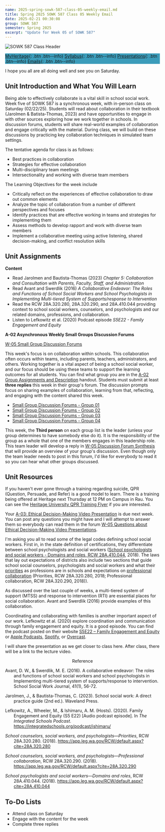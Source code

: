 ```yaml
---
name: 2025-spring-sowk-587-class-05-weekly-email.md
title: Spring 2025 SOWK 587 Class 05 Weekly Email
date: 2025-02-21 00:30:08
group: SOWK 587
semester: Spring 2025
excerpt: "Update for Week 05 of SOWK 587"
---
```


![SOWK 587 Class Header](https://jacobrcampbell.com/assets/media/2025-sowk-587-header-email-image.jpg)

<div style="background-color: #3b9cba; width: 100%;" markdown="1">

[MyHeritage](https://myheritage.heritage.edu/ICS/Academics/SOWK/SOWK_587/2425_SP-SOWK_587-0/){: .btn .btn--info}
[Syllabus](https://jacobrcampbell.com/assets/media/2025-spring-sowk-587-0-sw-in-schools-syllabus-campbell.pdf){: .btn .btn--info}
[Presentations](https://presentations.jacobrcampbell.com){: .btn .btn--info}
[Emails](https://jacobrcampbell.com/communications/){: .btn .btn--info}

</div>

I hope you all are all doing well and see you on Saturday.

## Unit Introduction and What You Will Learn

Being able to effectively collaborate is a vital skill in school social work. Week five of SOWK 587 is a synchronous week, with in-person class on Saturday (02/22/25). Students will read about collaboration in their textbook (Jarolmen & Batista-Thomas, 2023) and have opportunities to engage in with other sources exploring how we work together in schools. In discussion forums, students will share real-world examples of collaboration and engage critically with the material. During class, we will build on these discussions by practicing key collaboration techniques in simulated team settings.

The tentative agenda for class is as follows:

- Best practices in collaboration
- Strategies for effective collaboration
- Multi-disciplinary team meetings
- Intersectionality and working with diverse team members

The Learning Objectives for the week include

- Critically reflect on the experiences of effective collaboration to draw out common elements
- Analyze the topic of collaboration from a number of different perspectives and focuses 
- Identify practices that are effective working in teams and strategies for implementing them
- Assess methods to develop rapport and work with diverse team members
- Implement a collaborative meeting using active listening, shared decision-making, and conflict resolution skills


## Unit Assignments

**Content**

- Read Jarolmen and Bautista-Thomas (2023) _Chapter 5: Collaboration and Consultation  with  Parents, Faculty, Staff, and  Administration_
- Read Avant and Swerdlik (2016) _A Collaborative Endeavor: The Roles and Functions of School Social Workers and School Psychologists in Implementing Multi-tiered System of Supports/response to Intervention_
- Read the RCW 28A.320.280, 28A.320.290, and 28A.410.044 providing context to school social workers, counselors, and psychologists and our related domains, professions, and collaboration.
- Listen to Lefkowitz et al. (2020) Podcast episode _S5E22 - Family Engagement and Equity_

**A-02 Asynchronous Weekly Small Groups Discussion Forums**

[W-05 Small Group Discussion Forums](https://myheritage.heritage.edu/ICS/Academics/SOWK/SOWK_587/2425_SP-SOWK_587-0/🏫_W-05_217-223.jnz?portlet=Group_Discussion_Forums&screen=TopicView&screenType=change&id=81d7e5d2-0cd8-4809-a659-952a73421041)

This week's focus is on collaboration within schools. This collaboration often occurs within teams, including parents, teachers, administrators, and others. Working together is a vital aspect of being a school social worker, and our focus should be using these teams to support the learning outcomes for all students. You can find what group you are in the [A-02 Group Assignments and Description](https://myheritage.heritage.edu/ICS/Portlets/ICS/Handoutportlet/viewhandler.ashx?handout_id=9ac60a9e-af93-4ffa-a1b8-df0b7f662696) handout. Students must submit at least **three replies** this week in their group's forum. The discussion prompts focus on sharing examples of collaboration, learning from that, reflecting, and engaging with the content shared this week.

- [Small Group Discussion Forums - Group 01](https://myheritage.heritage.edu/ICS/Academics/SOWK/SOWK_587/2425_SP-SOWK_587-0/🏫_W-05_217-223.jnz?portlet=Group_Discussion_Forums&screen=PostView&screenType=change&id=a01ea984-6881-4cdf-b33b-03041e346cac)
- [Small Group Discussion Forums - Group 02](https://myheritage.heritage.edu/ICS/Academics/SOWK/SOWK_587/2425_SP-SOWK_587-0/🏫_W-05_217-223.jnz?portlet=Group_Discussion_Forums&screen=PostView&screenType=change&id=b3e43f3d-9204-4263-a00b-7b1df384be3e)
- [Small Group Discussion Forums - Group 03](https://myheritage.heritage.edu/ICS/Academics/SOWK/SOWK_587/2425_SP-SOWK_587-0/🏫_W-05_217-223.jnz?portlet=Group_Discussion_Forums&screen=PostView&screenType=change&id=844ad041-c6f7-442a-9958-daf7e3daa525)
- [Small Group Discussion Forums - Group 04](https://myheritage.heritage.edu/ICS/Academics/SOWK/SOWK_587/2425_SP-SOWK_587-0/🏫_W-05_217-223.jnz?portlet=Group_Discussion_Forums&screen=PostView&screenType=change&id=6fd1148e-2613-4aca-ba7c-59de232ccb73)

This week, the **Third person** on each group list is the leader (unless your group determines to have somebody else do it). It is the responsibility of the group as a whole that one of the members engages in this leadership role. This team leader will develop a reply in [W-05 Discussion Forum Synthesis](https://myheritage.heritage.edu/ICS/Academics/SOWK/SOWK_587/2425_SP-SOWK_587-0/🏫_W-05_217-223.jnz?portlet=Group_Discussion_Forums&screen=PostView&screenType=change&id=21665dab-9d17-4c03-8049-56debe9ff03d) that will provide an overview of your group's discussion. Even though only the team leader needs to post in this forum, I'd like for everybody to read it so you can hear what other groups discussed.

## Unit Resources

If you haven't ever gone through a training regarding suicide, QPR (Question, Persuade, and Refer) is a good model to learn. There is a training being offered at Heritage next Thursday at 12 PM on Campus in Rau. You can see the [Heritage University QPR Training Flyer](https://myheritage.heritage.edu/ICS/Portlets/ICS/Handoutportlet/viewhandler.ashx?handout_id=4ed0b0d5-14d8-4c98-a99e-f8538b020f2f) if you are interested.

Your [A-03: Ethical Decision-Making Video Presentation](https://myheritage.heritage.edu/ICS/Portlets/ICS/Handoutportlet/viewhandler.ashx?handout_id=fb98102f-a0fb-4728-8236-7ffe560d890f) is due next week. You can post any questions you might have and I will attempt to answer them so everybody can read them in the forum [W-05 Questions about Ethical Decision-Making Video Presentations](https://myheritage.heritage.edu/ICS/Academics/SOWK/SOWK_587/2425_SP-SOWK_587-0/🏫_W-05_217-223.jnz?portlet=Group_Discussion_Forums&screen=PostView&screenType=change&id=3ac628a2-1b6d-4ce7-8b1b-c0475ed87b0b).

I'm asking you all to read some of the legal codes defining school social workers. First in, in the state definition of certifications, they differentiate between school psychologists and social workers ([School psychologists and social workers - Domains and roles, RCW 28A.410.044](https://app.leg.wa.gov/RCW/default.aspx?cite=28A.410.044), 2018). The laws that lay out expectations of districts also include two sections that guide school social counselors, psychologists and social workers and what their [priorities](https://app.leg.wa.gov/RCW/default.aspx?cite=28A.320.280) as professions are in schools and expectations on [professional collaboration](https://app.leg.wa.gov/RCW/default.aspx?cite=28A.320.290) (Priorities, RCW 28A.320.280, 2018; Professional collaboration, RCW 28A.320.290, 2018)). 

As discussed over the last couple of weeks, a multi-tiered system of support (MTSS) and response to intervention (RTI) are essential places for social collaboration. Avant and Swerdlik (2016) provide examples of this collaboration. 

Coordinating and collaborating with families is another important aspect of our work. Lefkowitz et al. (2020) explore coordination and communication through family engagement and equity. It is a good episode. You can find the podcast posted on their website [S5E22 – Family Engagement and Equity](https://integratedschools.org/podcast/ishimaru/) or [Apple Podcasts](https://podcasts.apple.com/us/podcast/family-engagement-and-equity/id1440625690?i=1000493909530), [Spotify](https://open.spotify.com/episode/1Oh9EuyiWv3gJ3bQfODa2x), or [Overcast](https://open.spotify.com/episode/1Oh9EuyiWv3gJ3bQfODa2x).

I will share the presentation as we get closer to class here. After class, there will be a link to the lecture video.

<div style="text-align: center" markdown="1">
Reference
</div>
<div style="margin: 0 0 0 2em; text-indent: -2em;" markdown="1">

Avant, D. W., & Swerdlik, M. E. (2016). A collaborative endeavor: The roles and functions of school social workers and school psychologists in Implementing multi-tiered system of supports/response to intervention. School Social Work Journal, 41(1), 56-72. 

Jarolmen, J., & Bautista-Thomas, C. (2023). School social work: A direct practice guide (2nd ed.). Waveland Press. 

Lefkowitz, A., Wheeler, M., & Ishimaru, A. M. (Hosts). (2020). Family Engagement and Equity (S5 E22) [Audio podcast episode]. In _The Integrated Schools Podcast_. <https://integratedschools.org/podcast/ishimaru/>


_School counselors, social workers, and psychologists—Priorities_, RCW 28A.320.280. (2018). <https://app.leg.wa.gov/RCW/default.aspx?cite=28A.320.280>

_School counselors, social workers, and psychologists—Professional collaboration_, RCW 28A.320.290. (2018). <https://app.leg.wa.gov/RCW/default.aspx?cite=28A.320.290>

_School psychologists and social workers—Domains and roles_, RCW 28A.410.044. (2018). <https://app.leg.wa.gov/RCW/default.aspx?cite=28A.410.044>

</div>

## To-Do Lists

- Attend class on Saturday
- Engage with the content for the week
- Complete three replies


